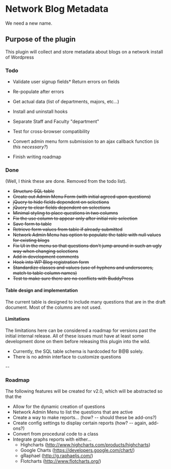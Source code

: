 # Network Blog Metadata
We need a new name.

## Purpose of the plugin
This plugin will collect and store metadata about blogs on a network install of Wordpress

### Todo

* Validate user signup fields* Return errors on fields
* Re-populate after errors

* Get actual data (list of departments, majors, etc...)
* Install and uninstall hooks
* Separate Staff and Faculty "department"
* Test for cross-browser compatibility

* Convert admin menu form submission to an ajax callback function (_is this necessary?_)
* Finish writing roadmap


### Done
(Well, I think these are done. Removed from the todo list).

* ~~Structure SQL table~~
* ~~Create out Admin Menu Form (with initial agreed upon questions)~~
* ~~jQuery to hide fields dependent on selections~~
* ~~jQuery to clear fields dependent on selections~~
* ~~Minimal styling to place questions in two columns~~
* ~~Fix the use column to appear only after initial role selection~~
* ~~Save form to table~~
* ~~Retrieve form values from table if already submitted~~
* ~~Network Admin Menu has option to populate the table with null values for existing blogs~~
* ~~Fix UI in the menu so that questions don't jump around in such an ugly way when changing selections~~
* ~~Add in development comments~~
* ~~Hook into WP Blog registration form~~
* ~~Standardize classes and values (use of hyphens and underscores, match to table column names)~~
* ~~Test to make sure there are no conflicts with BuddyPress~~

#### Table design and implementation
The current table is designed to include many questions that are in the draft document. Most of the columns are not used.

#### Limitations
The limitations here can be considered a roadmap for versions past the initial internal release. All of these issues must have at least some development done on them before releasing this plugin into the wild.

* Currently, the SQL table schema is hardcoded for B@B solely.
* There is no admin interface to customize questions

--

### Roadmap

The following features will be created for v2.0, which will be abstracted so that the 

* Allow for the dynamic creation of questions
* Network Admin Menu to list the questions that are active
* Create a way to make reports... (how? -- should these be add-ons?)
* Create config settings to display certain reports (how? -- again, add-ons?)
* Convert from procedural code to a class
* Integrate graphs reports with either...
	* Highcharts (http://www.highcharts.com/products/highcharts)
	* Google Charts (https://developers.google.com/chart/)
	* gRaphael (http://g.raphaeljs.com/)
	* Flotcharts (http://www.flotcharts.org/)
